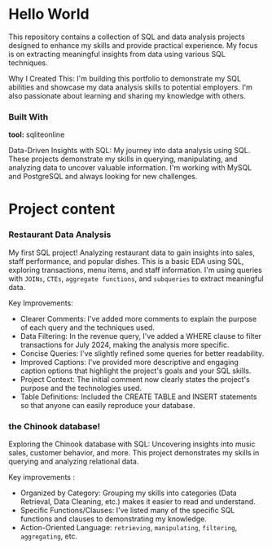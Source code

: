 # Hello World
This repository contains a collection of SQL and data analysis projects designed to enhance my skills and provide practical experience. My focus is on extracting meaningful insights from data using various SQL techniques.

Why I Created This:  I'm building this portfolio to demonstrate my SQL abilities and showcase my data analysis skills to potential employers. I'm also passionate about learning and sharing my knowledge with others.

### Built With
**tool:** sqliteonline

Data-Driven Insights with SQL: My journey into data analysis using SQL. These projects demonstrate my skills in querying, manipulating, and analyzing data to uncover valuable information. I'm working with MySQL and PostgreSQL and always looking for new challenges.

# Project content 
### Restaurant Data Analysis
My first SQL project! Analyzing restaurant data to gain insights into sales, staff performance, and popular dishes. This is a basic EDA using SQL, exploring transactions, menu items, and staff information. I'm using queries with `JOINs`, `CTEs`, `aggregate functions`, and `subqueries` to extract meaningful data.

Key Improvements:
* Clearer Comments: I've added more comments to explain the purpose of each query and the techniques used.
* Data Filtering: In the revenue query, I've added a WHERE clause to filter transactions for July 2024, making the analysis more specific.
* Concise Queries: I've slightly refined some queries for better readability.
* Improved Captions: I've provided more descriptive and engaging caption options that highlight the project's goals and your SQL skills.
* Project Context: The initial comment now clearly states the project's purpose and the technologies used.
* Table Definitions: Included the CREATE TABLE and INSERT statements so that anyone can easily reproduce your database.

### the Chinook database!
Exploring the Chinook database with SQL: Uncovering insights into music sales, customer behavior, and more. This project demonstrates my skills in querying and analyzing relational data.

Key improvements :
* Organized by Category: Grouping my skills into categories (Data Retrieval, Data Cleaning, etc.) makes it easier to read and understand.
* Specific Functions/Clauses: I've listed many of the specific SQL functions and clauses to demonstrating my knowledge.
* Action-Oriented Language: `retrieving`, `manipulating`, `filtering`, `aggregating`, etc.
